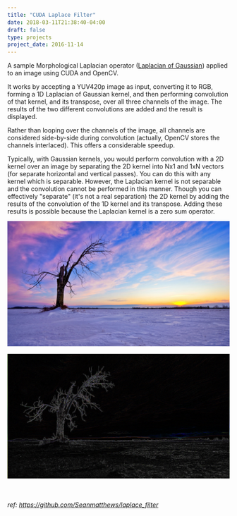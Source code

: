 ```yaml
---
title: "CUDA Laplace Filter"
date: 2018-03-11T21:38:40-04:00
draft: false
type: projects
project_date: 2016-11-14
---
```


A sample Morphological Laplacian operator ([Laplacian of Gaussian](https://en.wikipedia.org/wiki/Blob_detection#The_Laplacian_of_Gaussian)) applied to an image using CUDA and OpenCV.

It works by accepting a YUV420p image as input, converting it to RGB, forming a 1D Laplacian of Gaussian kernel, and then performing convolution of that kernel, and its transpose, over all three channels of the image. The results of the two different convolutions are added and the result is displayed.

Rather than looping over the channels of the image, all channels are considered side-by-side during convolution (actually, OpenCV stores the channels interlaced). This offers a considerable speedup.

Typically, with Gaussian kernels, you would perform convolution with a 2D kernel over an image by separating the 2D kernel into Nx1 and 1xN vectors (for separate horizontal and vertical passes). You can do this with any kernel which is separable. However, the Laplacian kernel is not separable and the convolution cannot be performed in this manner. Though you can effectively "separate" (it's not a real separation) the 2D kernel by adding the results of the convolution of the 1D kernel and its transpose. Adding these results is possible because the Laplacian kernel is a zero sum operator.

![original image](https://raw.githubusercontent.com/Seanmatthews/laplace_filter/master/tree.jpg)

![filtered image](https://raw.githubusercontent.com/Seanmatthews/laplace_filter/master/allChannels.jpg)

<br><br>
*ref: https://github.com/Seanmatthews/laplace_filter*